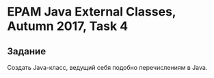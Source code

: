 # EPAM Java External Classes, Autumn 2017, Task 4
## Задание
Создать Java-класс, ведущий себя подобно перечислениям в Java.
